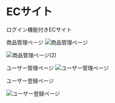 # ECサイト
ログイン機能付きECサイト

商品管理ページ
![商品管理ページ](https://user-images.githubusercontent.com/92624621/184500456-f1d4de0e-001d-4640-a169-fd3ff73ec90a.png)


![商品管理ページ(2)](https://user-images.githubusercontent.com/92624621/184500807-331a00cb-09c8-4525-bfbe-e8a6a12cee32.png)

ユーザー管理ページ
![ユーザー管理ページ](https://user-images.githubusercontent.com/92624621/184500917-967f5685-2a27-4a70-a892-7052ad46ffae.png)

ユーザー登録ページ

![ユーザー登録ページ](https://user-images.githubusercontent.com/92624621/184501076-b9da3a2f-4fbf-493c-96ea-5614b0af7189.png)
